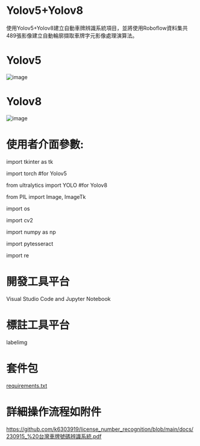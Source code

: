 # Yolov5+Yolov8 
使用Yolov5+Yolov8建立自動車牌辨識系統項目，並將使用Roboflow資料集共489張影像建立自動輪廓擷取車牌字元影像處理演算法。

# Yolov5
![image](https://github.com/k6303919/license_number_recognition/assets/45620929/8b99574f-9351-43fb-920f-cd28bc389438)

# Yolov8
![image](https://github.com/k6303919/license_number_recognition/assets/45620929/eecc6813-297c-49e9-bf88-c2879934555a)

# 使用者介面參數:

import tkinter as tk

import torch #for Yolov5

from ultralytics import YOLO #for Yolov8

from PIL import Image, ImageTk

import os

import cv2

import numpy as np

import pytesseract

import re

# 開發工具平台

Visual Studio Code and Jupyter Notebook

# 標註工具平台

labelimg

# 套件包

[requirements.txt](https://github.com/k6303919/license_number_recognition/blob/main/requirements.txt)

# 詳細操作流程如附件

https://github.com/k6303919/license_number_recognition/blob/main/docs/230915_%20台灣車牌號碼辨識系統.pdf



